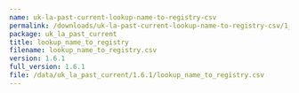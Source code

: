 ```yaml
---
name: uk-la-past-current-lookup-name-to-registry-csv
permalink: /downloads/uk-la-past-current-lookup-name-to-registry-csv/1_6_1
package: uk_la_past_current
title: lookup_name_to_registry
filename: lookup_name_to_registry.csv
version: 1.6.1
full_version: 1.6.1
file: /data/uk_la_past_current/1.6.1/lookup_name_to_registry.csv
---
```

